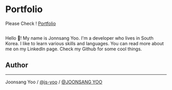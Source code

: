 # Portfolio
Please Check ! [Portfolio](https://github.com/js-yoo/PORTFOLIO/blob/main/Portfolio_%E5%8A%89%20%E6%BA%96%E7%9B%B8.pdf)

##
Hello 👋! My name is Jonnsang Yoo.
I'm a developer who lives in South Korea.
I like to learn various skills and languages.
You can read more about me on my LinkedIn page.
Check my Github for some cool things.

## Author
----------
Joonsang Yoo / [@js-yoo](https://github.com/js-yoo) / [@JOONSANG YOO](https://www.linkedin.com/in/joonsang-yoo-6b781221a/)
